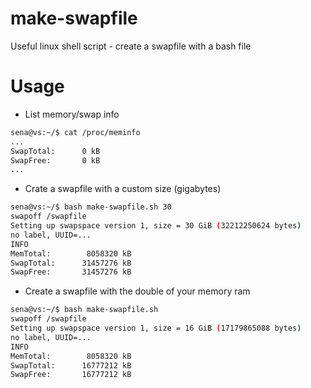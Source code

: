 # make-swapfile
Useful linux shell script - create a swapfile with a bash file

# Usage
- List memory/swap info
```sh
sena@vs:~/$ cat /proc/meminfo
...
SwapTotal:      0 kB
SwapFree:       0 kB
...
```
- Crate a swapfile with a custom size (gigabytes)
```sh
sena@vs:~/$ bash make-swapfile.sh 30
swapoff /swapfile
Setting up swapspace version 1, size = 30 GiB (32212250624 bytes)
no label, UUID=...
INFO
MemTotal:        8058320 kB
SwapTotal:      31457276 kB
SwapFree:       31457276 kB
```
- Create a swapfile with the double of your memory ram
```sh
sena@vs:~/$ bash make-swapfile.sh
swapoff /swapfile
Setting up swapspace version 1, size = 16 GiB (17179865088 bytes)
no label, UUID=...
INFO
MemTotal:        8058320 kB
SwapTotal:      16777212 kB
SwapFree:       16777212 kB
```